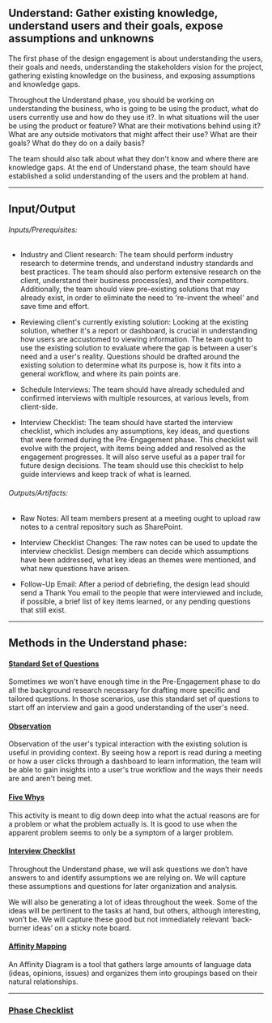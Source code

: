 ﻿## Understand: Gather existing knowledge, understand users and their goals, expose assumptions and unknowns

The first phase of the design engagement is about understanding the users, their goals and needs, understanding the stakeholders vision for the project, gathering existing knowledge on the business, and exposing assumptions and knowledge gaps. 

Throughout the Understand phase, you should be working on understanding the business, who is
going to be using the product, what do users currently use and how do they use it?. In what situations will the user be using the product or feature? What are their motivations behind using it? What are any outside motivators that might affect their use? What are their goals? What do they do on a daily basis?

The team should also talk about what they don't know and where there are knowledge gaps. At the end of Understand phase, the team should have established a solid understanding of the users and the problem at hand.

---
## Input/Output

###### Inputs/Prerequisites:

* Industry and Client research: 
The team should perform industry research to determine trends, and understand industry standards and best practices.
The team should also perform extensive research on the client, understand their business process(es), and their competitors.
Additionally, the team should view pre-existing solutions that may already exist, in order to eliminate the need to 're-invent the wheel' and save time and effort. 

* Reviewing client's currently existing solution:
Looking at the existing solution, whether it's a report or dashboard, is crucial in understanding how users are accustomed to viewing information. The team ought to use the existing solution to evaluate where the gap is between a user's need and a user's reality. 
Questions should be drafted around the existing solution to determine what its purpose is, how it fits into a general workflow, and where its pain points are.

* Schedule Interviews: 
The team should have already scheduled and confirmed interviews with multiple resources, at various levels, from client-side.

* Interview Checklist:
The team should have started the interview checklist, which includes any assumptions, key ideas, and questions that were formed during the Pre-Engagement phase. This checklist will evolve with the project, with items being added and resolved as the engagement progresses. It will also serve useful as a paper trail for future design decisions.
The team should use this checklist to help guide interviews and keep track of what is learned.

###### Outputs/Artifacts: 

* Raw Notes:
All team members present at a meeting ought to upload raw notes to a central repository such as SharePoint. 

* Interview Checklist Changes:
The raw notes can be used to update the interview checklist. Design members can decide which assumptions have been addressed, what key ideas an themes were mentioned, and what new questions have arisen. 

* Follow-Up Email:
After a period of debriefing, the design lead should send a Thank You email to the people that were interviewed and include, if possible, a brief list of key items learned, or any pending questions that still exist. 

---

## Methods in the Understand phase:


#### [Standard Set of Questions](../1-Understand/Methods/standard-questions.md)

Sometimes we won't have enough time in the Pre-Engagement phase to do all the background research necessary for drafting more specific and tailored questions. In those scenarios, use this standard set of questions to start off an interview and gain a good understanding of the user's need. 

#### [Observation](.../1-Understand/Methods/observation.md)

Observation of the user's typical interaction with the existing solution is useful in providing context. By seeing how a report is read during a meeting or how a user clicks through a dashboard to learn information, the team will be able to gain insights into a user's true workflow and the ways their needs are and aren't being met.  


#### [Five Whys](../1-Understand/Methods/five-whys.md)

This activity is meant to dig down deep into what the actual reasons are for a
problem or what the problem actually is. It is good to use when the apparent
problem seems to only be a symptom of a larger problem. 


#### [Interview Checklist](../1-Understand/Methods/interview-checklist.md)

Throughout the Understand phase, we will ask questions we don’t have
answers to and identify assumptions we are relying on. We will capture these
assumptions and questions for later organization and analysis.

We will also be generating a lot of ideas throughout the week. Some of the ideas
will be pertinent to the tasks at hand, but others, although interesting, won’t
be. We will capture these good but not immediately relevant ‘back-burner ideas’
on a sticky note board.


#### [Affinity Mapping](../1-Understand/Methods/affinity-mapping.md)
An Affinity Diagram is a tool that gathers large amounts of language data (ideas,
opinions, issues) and organizes them into groupings based on their natural
relationships.

---

### [Phase Checklist](../1-Understand/Phase-1-Checklist.md)


